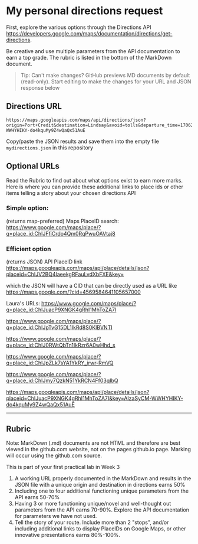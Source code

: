 # My personal directions request

First, explore the various options through the Directions API https://developers.google.com/maps/documentation/directions/get-directions. 

Be creative and use multiple parameters from the API documentation to earn a top grade. The rubric is listed in the bottom of the MarkDown document. 

> Tip: Can't make changes? GitHub previews MD documents by default (read-only). Start editing to make the changes for your URL and JSON response below

## Directions URL

```
https://maps.googleapis.com/maps/api/directions/json?origin=Port+Credit&destination=Lindsay&avoid=tolls&departure_time=1706281200&waypoints=Toronto%2CON%7CAjax%2CON%7CBowmanville%2CON&traffic_model=pessimistic&key=AIzaSyCM-WWHYHIKY-do4kquMy9Z4wQaQx51AuE
```

Copy/paste the JSON results and save them into the empty file ```mydirections.json``` in this repository

## Optional URLs

Read the Rubric to find out about what options exist to earn more marks. Here is where you can provide these additional links to place ids or other items telling a story about your chosen directions API

### Simple option:

(returns map-preferred) Maps PlaceID search: https://www.google.com/maps/place/?q=place_id:ChIJFfiCrdo4Qm0RqPwuOAVtaj8
### Efficient option

(returns JSON) API PlaceID link https://maps.googleapis.com/maps/api/place/details/json?placeid=ChIJV2BQ4laeekgRFauLvdXbFXE&key=<INSERTKEY>

  which the JSON will have a CID that can be directly used as a URL like https://maps.google.com/?cid=4569584641105657000

Laura's URLs:
https://www.google.com/maps/place/?q=place_id:ChIJuacP9XNGK4gRhI1MhToZA7I

https://www.google.com/maps/place/?q=place_id:ChIJpTvG15DL1IkRd8S0KlBVNTI

https://www.google.com/maps/place/?q=place_id:ChIJ0RWtQbTn1IkRzr6A0wHhd_s

https://www.google.com/maps/place/?q=place_id:ChIJpZLk7sYA1YkRY_irwr-RmVQ

https://www.google.com/maps/place/?q=place_id:ChIJmy7QzkN51YkRCN4Ff03qIbQ

https://maps.googleapis.com/maps/api/place/details/json?placeid=ChIJuacP9XNGK4gRhI1MhToZA7I&key=AIzaSyCM-WWHYHIKY-do4kquMy9Z4wQaQx51AuE

____
## Rubric

Note: MarkDown (.md) documents are not HTML and therefore are best viewed in the github.com website, not on the pages github.io page. Marking will occur using the github.com source. 

This is part of your first practical lab in Week 3 

1. A working URL properly documented in the MarkDown and results in the JSON file with a unique origin and destination in directions earns 50%
2. Including one to four additional functioning unique parameters from the API earns 50-70%
3. Having 3 or more functioning unique/novel and well-thought out parameters from the API earns 70-90%. Explore the API documentation for parameters we have not used.
4. Tell the story of your route. Include more than 2 "stops", and/or including additional links to display PlaceIDs on Google Maps, or other innovative presentations earns 80%-100%. 
